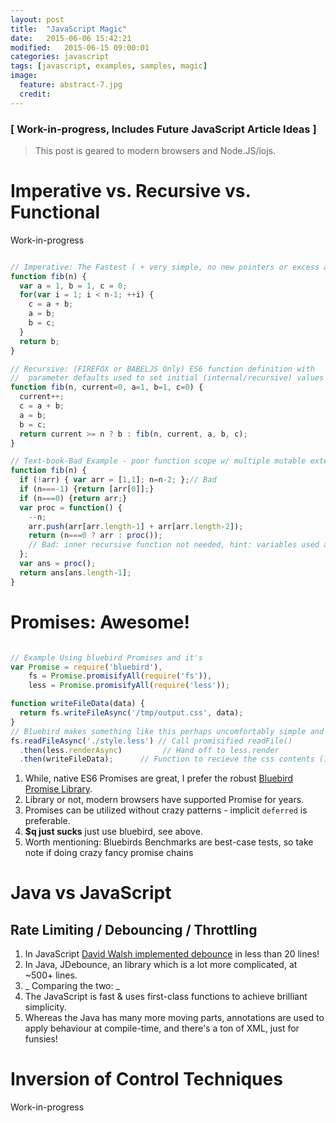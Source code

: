 ```yaml
---
layout: post
title:  "JavaScript Magic"
date:   2015-06-06 15:42:21
modified:   2015-06-15 09:00:01
categories: javascript
tags: [javascript, examples, samples, magic]
image:
  feature: abstract-7.jpg
  credit:
---
```

### [ Work-in-progress, Includes Future JavaScript Article Ideas ]


> This post is geared to modern browsers and Node.JS/iojs.

# Imperative vs. Recursive vs. Functional

Work-in-progress

~~~javascript

// Imperative: The Fastest ( + very simple, no new pointers or excess allocs ):
function fib(n) {
  var a = 1, b = 1, c = 0;
  for(var i = 1; i < n-1; ++i) {
    c = a + b;
    a = b;
    b = c;
  }
  return b;
}

// Recursive: (FIREFOX or BABELJS Only) ES6 function definition with
//  parameter defaults used to set initial (internal/recursive) values
function fib(n, current=0, a=1, b=1, c=0) {
  current++;
  c = a + b;
  a = b;
  b = c;
  return current >= n ? b : fib(n, current, a, b, c);
}

// Text-book-Bad Example - poor function scope w/ multiple mutable external values
function fib(n) {
  if (!arr) { var arr = [1,1]; n=n-2; };// Bad
  if (n===-1) {return [arr[0]];}
  if (n===0) {return arr;}
  var proc = function() {
    --n;
    arr.push(arr[arr.length-1] + arr[arr.length-2]);
    return (n===0 ? arr : proc());
    // Bad: inner recursive function not needed, hint: variables used are from parent function scope
  };
  var ans = proc();
  return ans[ans.length-1];
}
~~~


# Promises: Awesome!
~~~js

// Example Using bluebird Promises and it's
var Promise = require('bluebird'),
    fs = Promise.promisifyAll(require('fs')),
    less = Promise.promisifyAll(require('less'));

function writeFileData(data) {
  return fs.writeFileAsync('/tmp/output.css', data);
}
// Bluebird makes something like this perhaps uncomfortably simple and succinct:
fs.readFileAsync('./style.less') // Call promisified readFile()
  .then(less.renderAsync)         // Hand off to less.render
  .then(writeFileData);      // Function to recieve the css contents (1st parameter)

~~~
1. While, native ES6 Promises are great, I prefer the robust [Bluebird Promise Library](https://github.com/petkaantonov/bluebird/blob/master/API.md).
1. Library or not, modern browsers have supported Promise for years.
1. Promises can be utilized without crazy patterns - implicit `deferred` is preferable.
1. __$q just sucks__ just use bluebird, see above.
1. Worth mentioning: Bluebirds Benchmarks are best-case tests, so take note if doing crazy fancy promise chains



# Java vs JavaScript

## Rate Limiting / Debouncing / Throttling

1. In JavaScript [David Walsh implemented debounce](http://davidwalsh.name/essential-javascript-functions) in less than 20 lines!
1. In Java, JDebounce, an library which is a lot more complicated, at ~500+ lines.
1. _ Comparing the two: _
  1. The JavaScript is fast & uses first-class functions to achieve brilliant simplicity.
  1. Whereas the Java has many more moving parts, annotations are used to apply behaviour at compile-time, and there's a ton of XML, just for funsies!


# Inversion of Control Techniques

Work-in-progress


